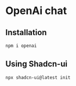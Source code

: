 # OpenAi chat

## Installation

```bash
npm i openai
```

## Using Shadcn-ui

```bash
npx shadcn-ui@latest init
```
